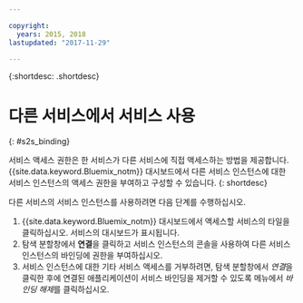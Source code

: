 ```yaml
---

copyright:
  years: 2015, 2018
lastupdated: "2017-11-29"

---
```


{:shortdesc: .shortdesc}

# 다른 서비스에서 서비스 사용
{: #s2s_binding}

서비스 액세스 권한은 한 서비스가 다른 서비스에 직접 액세스하는 방법을 제공합니다. {{site.data.keyword.Bluemix_notm}} 대시보드에서 다른 서비스 인스턴스에 대한
서비스 인스턴스의 액세스 권한을 부여하고 구성할 수 있습니다.
{: shortdesc}

다른 서비스의 서비스 인스턴스를 사용하려면 다음 단계를 수행하십시오.

1. {{site.data.keyword.Bluemix_notm}} 대시보드에서 액세스할 서비스의 타일을 클릭하십시오. 서비스의 대시보드가 표시됩니다.
2. 탐색 분할창에서 **연결**을 클릭하고 서비스 인스턴스의 콘솔을 사용하여 다른 서비스 인스턴스의 바인딩에 권한을 부여하십시오.
3. 서비스 인스턴스에 대한 기타 서비스 액세스를 거부하려면, 탐색 분할창에서 *연결*을 클릭한 후에 연결된 애플리케이션이 서비스 바인딩을 제거할 수 있도록 메뉴에서 *바인딩 해제*를 클릭하십시오.
